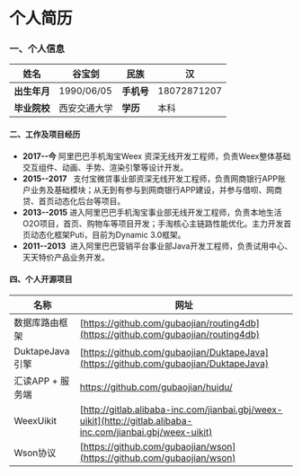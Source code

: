 # 个人简历

<a name="q2YWI"></a>
### 一、个人信息
| **姓名** | 谷宝剑 | **民族** | 汉 |
| --- | --- | --- | --- |
| **出生年月** | 1990/06/05 | **手机号** | 18072871207 |
| **毕业院校** | 西安交通大学 | **学历** | 本科 |

<a name="sUNhs"></a>
#### 二、工作及项目经历

- **2017--今**     阿里巴巴手机淘宝Weex 资深无线开发工程师，负责Weex整体基础交互组件、动画、手势、渲染引擎等设计开发。
- **2015--2017**   支付宝微贷事业部资深无线开发工程师，负责网商银行APP账户业务及基础模块；从无到有参与到网商银行APP建设，并参与借呗、网商贷、首页动态化后台等项目。
- **2013--2015**  进入阿里巴巴手机淘宝事业部无线开发工程师，负责本地生活O2O项目，首页、购物车等项目开发；手淘核心主链路性能优化。主力开发首页动态化框架Puti，目前为Dynamic 3.0框架。
- **2011--2013**  进入阿里巴巴营销平台事业部Java开发工程师，负责试用中心、天天特价产品业务开发。
<a name="LNpyF"></a>

#### 四、个人开源项目
| **名称** | 网址 |
| --- | --- |
| 数据库路由框架  | [https://github.com/gubaojian/routing4db](https://github.com/gubaojian/routing4db) |
| DuktapeJava引擎 | [https://github.com/gubaojian/DuktapeJava](https://github.com/gubaojian/DuktapeJava) |
| 汇读APP + 服务端 | https://github.com/gubaojian/huidu/ |
| WeexUikit | [http://gitlab.alibaba-inc.com/jianbai.gbj/weex-uikit](http://gitlab.alibaba-inc.com/jianbai.gbj/weex-uikit) |
| Wson协议 | [https://github.com/gubaojian/wson](https://github.com/gubaojian/wson) |
